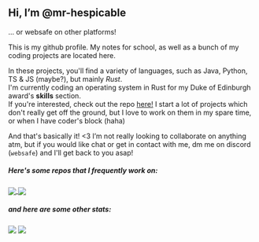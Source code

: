 ## Hi, I’m @mr-hespicable
... or websafe on other platforms!

This is my github profile. My notes for school, as well as a bunch of my coding projects are located here.

In these projects, you'll find a variety of languages, such as Java, Python, TS & JS (maybe?), but mainly _Rust_.  
I'm currently coding an operating system in Rust for my Duke of Edinburgh award's **skills** section.   
If you're interested, check out the repo [here!](https://mr-hespicable/sketchOS)
I start a lot of projects which don't really get off the ground, but I love to work on them in my spare time, or when I have coder's block (haha)

And that's basically it! <3 I’m not really looking to collaborate on anything atm, but if you would like chat or get in contact with me, dm me on discord (`websafe`) and I'll get back to you asap!

##### Here's some repos that I frequently work on:

<a href="https://github.com/mr-hespicable/sketchOS">
    <img align="center" src="https://github-readme-stats.vercel.app/api/pin/?username=mr-hespicable&repo=sketchOS&show_owner=true&theme=gruvbox" />
</a>
<a href="https://github.com/mr-hespicable/flipper">
    <img align="center" src="https://github-readme-stats.vercel.app/api/pin/?username=mr-hespicable&repo=flipper&show_owner=true&theme=gruvbox"/>
</a>

##### and here are some other stats:

<a>
    <img align="center" src="https://github-readme-stats.vercel.app/api?username=mr-hespicable&theme=gruvbox" />
</a>
<a>
    <img align="center" src="https://github-readme-stats.vercel.app/api/top-langs/?username=mr-hespicable&layout=pie&theme=gruvbox" />
</a>


